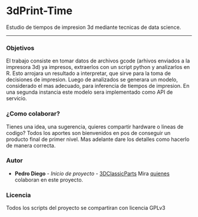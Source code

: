 # 3dPrint-Time
Estudio de tiempos de impresion 3d mediante tecnicas de data science.
***

### Objetivos  
El trabajo consiste en tomar datos de archivos gcode (arhivos enviados a la impresora 3d) ya impresos, extraerlos con un script python y analizarlos en R. Esto arrojara un resultado a interpretar, que sirve para la toma de decisiones de impresion. 
Luego de analizados se generara un modelo, considerado el mas adecuado, para inferencia de tiempos de impresion. En una segunda instancia este modelo sera implementado como API de servicio.

### ¿Como colaborar?
Tienes una idea, una sugerencia, quieres compartir hardware o lineas de codigo? Todos los aportes son bienvenidos en pos de conseguir un producto final de primer nivel. Mas adelante dare los detalles como hacerlo de manera correcta.

### Autor
* **Pedro Diego** - *Inicio de proyecto* - [3DClassicParts](https://github.com/3dclassicparts)
Mira [quienes](https://github.com/diegolpedro/pcbCnc/contributors) colaboran en este proyecto.

### Licencia
Todos los scripts del proyecto se compartiran con licencia GPLv3
